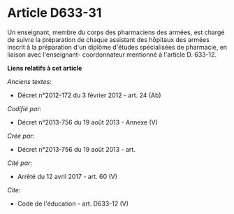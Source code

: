 # Article D633-31

Un enseignant, membre du corps des pharmaciens des armées, est chargé de suivre la préparation de chaque assistant des
hôpitaux des armées inscrit à la préparation d'un diplôme d'études spécialisées de pharmacie, en liaison avec l'enseignant-
coordonnateur mentionné à l'article D. 633-12.

**Liens relatifs à cet article**

_Anciens textes_:

  - Décret n°2012-172 du 3 février 2012 - art. 24 (Ab)

_Codifié par_:

  - Décret n°2013-756 du 19 août 2013 -  Annexe (V)

_Créé par_:

  - Décret n°2013-756 du 19 août 2013 - art.

_Cité par_:

  - Arrêté du 12 avril 2017 - art. 60 (V)

_Cite_:

  - Code de l'éducation - art. D633-12 (V)
